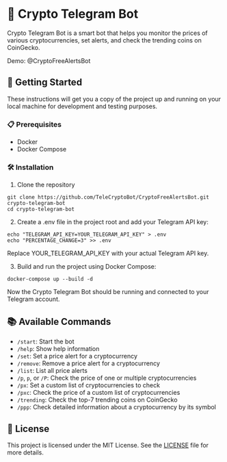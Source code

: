 # 🤖 Crypto Telegram Bot

Crypto Telegram Bot is a smart bot that helps you monitor the prices of various cryptocurrencies, set alerts, and check the trending coins on CoinGecko.

Demo: @CryptoFreeAlertsBot
## 🚀 Getting Started

These instructions will get you a copy of the project up and running on your local machine for development and testing purposes.

### 📋 Prerequisites

- Docker
- Docker Compose

### 🛠️ Installation

1. Clone the repository
```shell
git clone https://github.com/TeleCryptoBot/CryptoFreeAlertsBot.git crypto-telegram-bot
cd crypto-telegram-bot
```
2. Create a .env file in the project root and add your Telegram API key:
```shell
echo "TELEGRAM_API_KEY=YOUR_TELEGRAM_API_KEY" > .env
echo "PERCENTAGE_CHANGE=3" >> .env
```
Replace YOUR_TELEGRAM_API_KEY with your actual Telegram API key.

3. Build and run the project using Docker Compose:
```shell
docker-compose up --build -d
```
Now the Crypto Telegram Bot should be running and connected to your Telegram account.

## 📚 Available Commands

- `/start`: Start the bot
- `/help`: Show help information
- `/set`: Set a price alert for a cryptocurrency
- `/remove`: Remove a price alert for a cryptocurrency
- `/list`: List all price alerts
- `/p`, `p`, or `/P`: Check the price of one or multiple cryptocurrencies
- `/px`: Set a custom list of cryptocurrencies to check
- `/pxc`: Check the price of a custom list of cryptocurrencies
- `/trending`: Check the top-7 trending coins on CoinGecko
- `/ppp`: Check detailed information about a cryptocurrency by its symbol

## 📄 License

This project is licensed under the MIT License. See the [LICENSE](LICENSE) file for more details.
